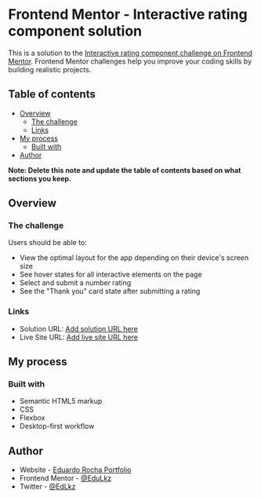 # Frontend Mentor - Interactive rating component solution

This is a solution to the [Interactive rating component challenge on Frontend Mentor](https://www.frontendmentor.io/challenges/interactive-rating-component-koxpeBUmI). Frontend Mentor challenges help you improve your coding skills by building realistic projects. 

## Table of contents

- [Overview](#overview)
  - [The challenge](#the-challenge)
  - [Links](#links)
- [My process](#my-process)
  - [Built with](#built-with)
- [Author](#author)

**Note: Delete this note and update the table of contents based on what sections you keep.**

## Overview

### The challenge

Users should be able to:

- View the optimal layout for the app depending on their device's screen size
- See hover states for all interactive elements on the page
- Select and submit a number rating
- See the "Thank you" card state after submitting a rating

### Links

- Solution URL: [Add solution URL here](https://github.com/EduLkz/Interactive-rating-fe-mentor)
- Live Site URL: [Add live site URL here](https://interactive-rating-fe-mentor.netlify.app/)

## My process

### Built with

- Semantic HTML5 markup
- CSS
- Flexbox
- Desktop-first workflow

## Author

- Website - [Eduardo Rocha Portfolio](https://edurocha-portifolio.netlify.app/)
- Frontend Mentor - [@EduLkz](https://www.frontendmentor.io/profile/EduLkz)
- Twitter - [@EdLkz](https://www.twitter.com/EdLkz)